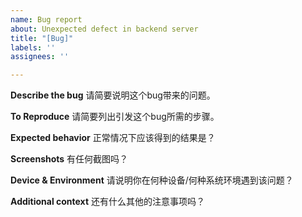 ```yaml
---
name: Bug report
about: Unexpected defect in backend server
title: "[Bug]"
labels: ''
assignees: ''

---
```


**Describe the bug**
请简要说明这个bug带来的问题。

**To Reproduce**
请简要列出引发这个bug所需的步骤。

**Expected behavior**
正常情况下应该得到的结果是？

**Screenshots**
有任何截图吗？

**Device & Environment**
请说明你在何种设备/何种系统环境遇到该问题？

**Additional context**
还有什么其他的注意事项吗？
